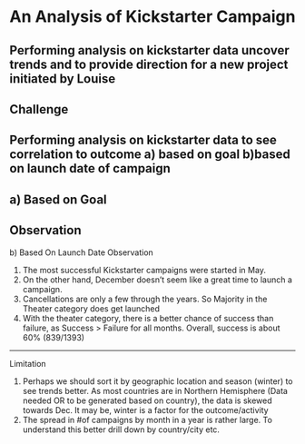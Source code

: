 # An Analysis of Kickstarter Campaign
Performing analysis on kickstarter data uncover trends and to provide direction for a new project initiated by Louise
---
## Challenge
Performing analysis on kickstarter data to see correlation to outcome a) based on goal b)based on launch date of  campaign 
---
a) Based on Goal
---
Observation 
---
b) Based On Launch Date
Observation
1. The most successful Kickstarter campaigns were started in May. 
2. On the other hand, December  doesn’t seem like a great time to launch a campaign. 
3. Cancellations are only a few through the years. So Majority in the Theater category does get launched
4. With the theater category, there is a better chance of success than failure, as Success > Failure for all months. Overall, success is about 60% (839/1393)
---
Limitation
1. Perhaps we should sort it by geographic location and season (winter) to see trends better. As most countries are in Northern Hemisphere (Data needed OR  to be generated based on country), the data is skewed towards Dec. It may be, winter is a factor for the outcome/activity
2. The spread in #of campaigns by month in a year is rather large. To understand this better drill down by country/city etc. 
